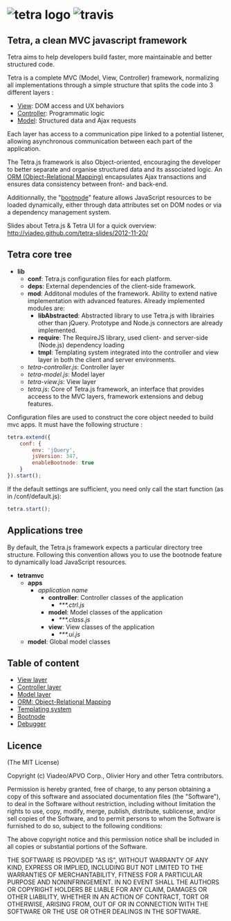 ![tetra logo](https://raw.github.com/viadeo/tetra/master/tetra.png) ![travis](https://secure.travis-ci.org/viadeo/tetra.png)  
=====

## Tetra, a clean MVC javascript framework

Tetra aims to help developers build faster, more maintainable and better structured code.

Tetra is a complete MVC (Model, View, Controller) framework, normalizing all implementations through a simple structure that splits the code into 3 different layers :
   * [View](/viadeo/tetra/wiki/View-layer): DOM access and UX behaviors 
   * [Controller](/viadeo/tetra/wiki/Controller-layer): Programmatic logic
   * [Model](/viadeo/tetra/wiki/Model-layer): Structured data and Ajax requests
   
Each layer has access to a communication pipe linked to a potential listener, allowing asynchronous communication between each part of the application.

The Tetra.js framework is also Object-oriented, encouraging the developer to better separate and organise structured data and its associated logic. An [ORM &#40;Object-Relational Mapping&#41;](/viadeo/tetra/wiki/ORM:-Object-Relational-Mapping) encapsulates Ajax transactions and ensures data consistency between front- and back-end.

Additionnally, the "[bootnode](/viadeo/tetra/wiki/Bootnode)" feature allows JavaScript resources to be loaded dynamically, either through data attributes set on DOM nodes or via a dependency management system.

Slides about Tetra.js & Tetra UI for a quick overview:
<http://viadeo.github.com/tetra-slides/2012-11-20/>

## Tetra core tree

   * **lib**
      * **conf**: Tetra.js configuration files for each platform.
      * **deps**: External dependencies of the client-side framework.
      * **mod**: Additonal modules of the framework. Ability to extend native implementation with advanced features. Already implemented modules are:
		 * **libAbstracted**: Abstracted library to use Tetra.js with librairies other than jQuery. Prototype and Node.js connectors are already implemented.
		 * **require**: The RequireJS library, used client- and server-side (Node.js) dependency loading
		 * **tmpl**: Templating system integrated into the controller and view layer in both the client and server environments.
      * _tetra-controller.js_: Controller layer
	  * _tetra-model.js_: Model layer
	  * _tetra-view.js_: View layer
	  * _tetra.js_: Core of Tetra.js framework, an interface that provides acceess to the MVC layers, framework extensions and debug features.

Configuration files are used to construct the core object needed to build mvc apps. It must have the following structure :

```js
tetra.extend({
	conf: {
		env: 'jQuery',
		jsVersion: 347,
		enableBootnode: true
	}
}).start();
```

If the default settings are sufficient, you need only call the start function (as in /conf/default.js):

```js
tetra.start();
```

## Applications tree
By default, the Tetra.js framework expects a particular directory tree structure. Following this convention allows you to use the bootnode feature to dynamically load JavaScript resources.

   * **tetramvc**
      * **apps**
		 * _application name_
		    * **controller**: Controller classes of the application
			   * _***.ctrl.js_
		    * **model**: Model classes of the application
			   * _***.class.js_
		    * **view**: View classes of the application
			   * _***.ui.js_
      * **model**: Global model classes

## Table of content
   * [View layer](/viadeo/tetra/wiki/View-layer)
   * [Controller layer](/viadeo/tetra/wiki/Controller-layer)
   * [Model layer](/viadeo/tetra/wiki/Model-layer)
   * [ORM: Object-Relational Mapping](/viadeo/tetra/wiki/ORM:-Object-Relational-Mapping)
   * [Templating system](/viadeo/tetra/wiki/Templating-system)
   * [Bootnode](/viadeo/tetra/wiki/Bootnode)
   * [Debugger](/viadeo/tetra/wiki/Debugger)
	  
## Licence
(The MIT License)

Copyright (c) Viadeo/APVO Corp., Olivier Hory and other Tetra contributors.

Permission is hereby granted, free of charge, to any person obtaining a
copy of this software and associated documentation files (the
"Software"), to deal in the Software without restriction, including
without limitation the rights to use, copy, modify, merge, publish,
distribute, sublicense, and/or sell copies of the Software, and to permit
persons to whom the Software is furnished to do so, subject to the
following conditions:

The above copyright notice and this permission notice shall be included
in all copies or substantial portions of the Software.

THE SOFTWARE IS PROVIDED "AS IS", WITHOUT WARRANTY OF ANY KIND, EXPRESS
OR IMPLIED, INCLUDING BUT NOT LIMITED TO THE WARRANTIES OF
MERCHANTABILITY, FITNESS FOR A PARTICULAR PURPOSE AND NONINFRINGEMENT. IN
NO EVENT SHALL THE AUTHORS OR COPYRIGHT HOLDERS BE LIABLE FOR ANY CLAIM,
DAMAGES OR OTHER LIABILITY, WHETHER IN AN ACTION OF CONTRACT, TORT OR
OTHERWISE, ARISING FROM, OUT OF OR IN CONNECTION WITH THE SOFTWARE OR THE
USE OR OTHER DEALINGS IN THE SOFTWARE.
